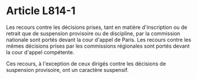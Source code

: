 # Article L814-1

Les recours contre les décisions prises, tant en matière d'inscription ou de retrait que de suspension provisoire ou de discipline, par la commission nationale sont portés devant la cour d'appel de Paris. Les recours contre les mêmes décisions prises par les commissions régionales sont portés devant la cour d'appel compétente.

Ces recours, à l'exception de ceux dirigés contre les décisions de suspension provisoire, ont un caractère suspensif.
